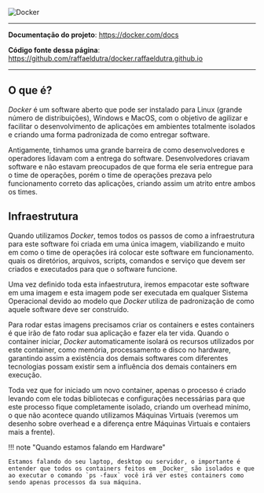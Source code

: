 ![Docker](https://developers.redhat.com/sites/default/files/styles/article_feature/public/blog/2015/01/docker-whale-home-logo.png?itok=nf2cLFMc)


---

**Documentação do projeto**: <a href="https://docker.com/docs" target="_blank">https://docker.com/docs</a>

**Código fonte dessa página**: <a href="https://github.com/raffaeldutra/docker.raffaeldutra.github.io" target="_blank">https://github.com/raffaeldutra/docker.raffaeldutra.github.io</a>

---

## O que é?

_Docker_ é um software aberto que pode ser instalado para Linux (grande número de distribuições), Windows e MacOS, com o objetivo de agilizar e facilitar o desenvolvimento de aplicações em ambientes totalmente isolados e criando uma forma padronizada de como entregar software.

Antigamente, tinhamos uma grande barreira de como desenvolvedores e operadores lidavam com a entrega do software. Desenvolvedores criavam software e não estavam preocupados de que forma ele seria entregue para o time de operações, porém o time de operações prezava pelo funcionamento correto das aplicações, criando assim um atrito entre ambos os times.

## Infraestrutura

Quando utilizamos _Docker_, temos todos os passos de como a infraestrutura para este software foi criada em uma única imagem, viabilizando e muito em como o time de operações irá colocar este software em funcionamento. quais os diretórios, arquivos, scripts, comandos e serviço que devem ser criados e executados para que o software funcione.

Uma vez definido toda esta infaestrutura, iremos empacotar este software em uma imagem e esta imagem pode ser executada em qualquer Sistema Operacional devido ao modelo que _Docker_ utiliza de padronização de como aquele software deve ser construído.

Para rodar estas imagens precisamos criar os containers e estes containers é que irão de fato rodar sua aplicação e fazer ela ter vida. Quando o container iniciar, _Docker_ automaticamente isolará os recursos utilizados por este container, como memória, processamento e disco no hardware, garantindo assim a existência dos demais softwares com diferentes tecnologias possam existir sem a influência dos demais containers em execução.

Toda vez que for iniciado um novo container, apenas o processo é criado levando com ele todas bibliotecas e configurações necessárias para que este processo fique completamente isolado, criando um overhead minímo, o que não acontece quando utilizamos Máquinas Virtuais (veremos um desenho sobre overhead e a diferença entre Máquinas Virtuais e contaiers mais a frente).

!!! note "Quando estamos falando em Hardware"

    Estamos falando do seu laptop, desktop ou servidor, o importante é entender que todos os containers feitos em _Docker_ são isolados e que ao executar o comando `ps -faux` você irá ver estes containers como sendo apenas processos da sua máquina.

